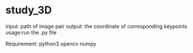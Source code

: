 # study_3D
input: path of image pair
output: the coordinate of corresponding keypoints
usage:run the .py file

Requirement:
  python3
  opencv
  numpy
